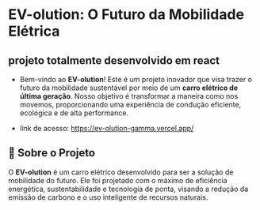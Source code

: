 # EV-olution: O Futuro da Mobilidade Elétrica

## projeto totalmente desenvolvido em react

- Bem-vindo ao **EV-olution**! Este é um projeto inovador que visa trazer o futuro da mobilidade sustentável por meio de um **carro elétrico de última geração**. Nosso objetivo é transformar a maneira como nos movemos, proporcionando uma experiência de condução eficiente, ecológica e de alta performance.

- link de acesso: https://ev-olution-gamma.vercel.app/

## 🚗 Sobre o Projeto

O **EV-olution** é um carro elétrico desenvolvido para ser a solução de mobilidade do futuro. Ele foi projetado com o máximo de eficiência energética, sustentabilidade e tecnologia de ponta, visando a redução da emissão de carbono e o uso inteligente de recursos naturais.

